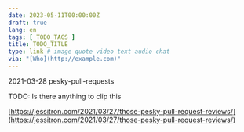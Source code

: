 ```yaml
---
date: 2023-05-11T00:00:00Z
draft: true
lang: en
tags: [ TODO_TAGS ]
title: TODO_TITLE
type: link # image quote video text audio chat
via: "[Who](http://example.com)"
---
```



2021-03-28 pesky-pull-requests


TODO: Is there anything to clip this

[https://jessitron.com/2021/03/27/those-pesky-pull-request-reviews/](https://jessitron.com/2021/03/27/those-pesky-pull-request-reviews/)

